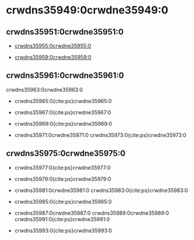 # crwdns35949:0crwdne35949:0

## crwdns35951:0crwdne35951:0

* [crwdns35955:0crwdne35955:0](crwdns35953:0crwdne35953:0)

* [crwdns35959:0crwdne35959:0](crwdns35957:0crwdne35957:0)

## crwdns35961:0crwdne35961:0
crwdns35963:0crwdne35963:0

* crwdns35965:0{cite:ps}crwdne35965:0

* crwdns35967:0{cite:ps}crwdne35967:0

* crwdns35969:0{cite:ps}crwdne35969:0

* crwdns35971:0crwdne35971:0 crwdns35973:0{cite:ps}crwdne35973:0

## crwdns35975:0crwdne35975:0

* crwdns35977:0{cite:ps}crwdne35977:0

* crwdns35979:0{cite:ps}crwdne35979:0

* crwdns35981:0crwdne35981:0 crwdns35983:0{cite:ps}crwdne35983:0

* crwdns35985:0{cite:ps}crwdne35985:0

* crwdns35987:0crwdne35987:0 crwdns35989:0crwdne35989:0 crwdns35991:0{cite:ps}crwdne35991:0

* crwdns35993:0{cite:ps}crwdne35993:0
